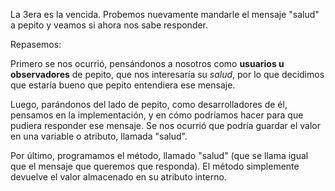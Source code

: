 La 3era es la vencida. Probemos nuevamente mandarle el mensaje "salud" a pepito y veamos si ahora nos sabe responder.

Repasemos:

Primero se nos ocurrió, pensándonos a nosotros como **usuarios u observadores** de pepito, que nos interesaría su *salud*, por lo que decidimos que estaría bueno que pepito entendiera ese mensaje.

Luego, parándonos del lado de pepito, como desarrolladores de él, pensamos en la implementación, y en cómo podríamos hacer para que pudiera responder ese mensaje. Se nos ocurrió que podría guardar el valor en una variable o atributo, llamada "salud".

Por último, programamos el método, llamado "salud" (que se llama igual que el mensaje que queremos que responda). El método simplemente devuelve el valor almacenado en su atributo interno.
